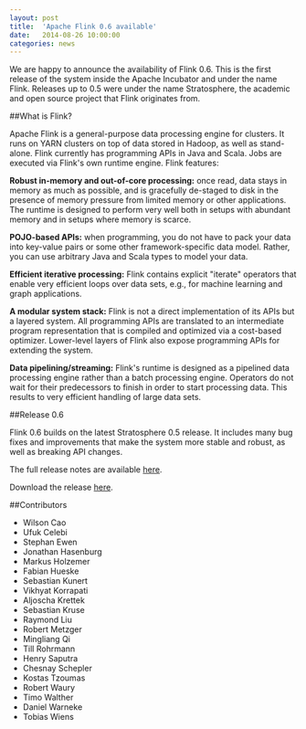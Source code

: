 ```yaml
---
layout: post
title:  'Apache Flink 0.6 available'
date:   2014-08-26 10:00:00
categories: news
---
```


We are happy to announce the availability of Flink 0.6. This is the
first release of the system inside the Apache Incubator and under the
name Flink. Releases up to 0.5 were under the name Stratosphere, the
academic and open source project that Flink originates from.

##What is Flink?

Apache Flink is a general-purpose data processing engine for
clusters. It runs on YARN clusters on top of data stored in Hadoop, as
well as stand-alone. Flink currently has programming APIs in Java and
Scala. Jobs are executed via Flink's own runtime engine. Flink
features:

**Robust in-memory and out-of-core processing:** once read, data stays
  in memory as much as possible, and is gracefully de-staged to disk in
  the presence of memory pressure from limited memory or other
  applications. The runtime is designed to perform very well both in
  setups with abundant memory and in setups where memory is scarce.

**POJO-based APIs:** when programming, you do not have to pack your
  data into key-value pairs or some other framework-specific data
  model. Rather, you can use arbitrary Java and Scala types to model
  your data.

**Efficient iterative processing:** Flink contains explicit "iterate" operators
  that enable very efficient loops over data sets, e.g., for machine
  learning and graph applications.

**A modular system stack:** Flink is not a direct implementation of its
  APIs but a layered system. All programming APIs are translated to an
  intermediate program representation that is compiled and optimized
  via a cost-based optimizer. Lower-level layers of Flink also expose
  programming APIs for extending the system.

**Data pipelining/streaming:** Flink's runtime is designed as a
  pipelined data processing engine rather than a batch processing
  engine. Operators do not wait for their predecessors to finish in
  order to start processing data. This results to very efficient
  handling of large data sets.

##Release 0.6

Flink 0.6 builds on the latest Stratosphere 0.5 release. It includes
many bug fixes and improvements that make the system more stable and
robust, as well as breaking API changes.

The full release notes are available [here](https://issues.apache.org/jira/secure/ReleaseNote.jspa?projectId=12315522&version=12327101).

Download the release [here](http://flink.incubator.apache.org/downloads.html).

##Contributors

* Wilson Cao
* Ufuk Celebi
* Stephan Ewen
* Jonathan Hasenburg
* Markus Holzemer
* Fabian Hueske
* Sebastian Kunert
* Vikhyat Korrapati
* Aljoscha Krettek
* Sebastian Kruse
* Raymond Liu
* Robert Metzger
* Mingliang Qi
* Till Rohrmann
* Henry Saputra
* Chesnay Schepler
* Kostas Tzoumas
* Robert Waury
* Timo Walther
* Daniel Warneke
* Tobias Wiens
